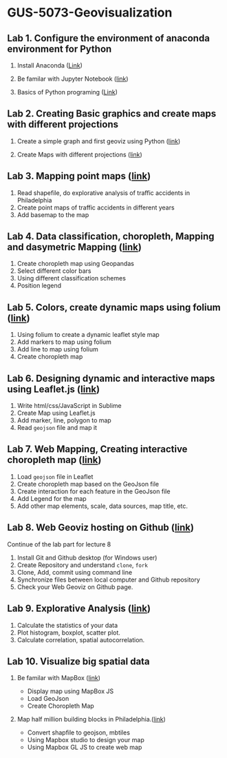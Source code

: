 # GUS-5073-Geovisualization

## Lab 1. Configure the environment of anaconda environment for Python

1. Install Anaconda ([Link](Lab1-Configure-environment/install-anaconda.md)) 

2. Be familar with Jupyter Notebook ([link](Lab1-Configure-environment/jupyter-notebook.md))

3. Basics of Python programing ([Link](Lab1-Configure-environment/PythonBasic.ipynb))


## Lab 2. Creating Basic graphics and create maps with different projections


1. Create a simple graph and first geoviz using Python ([link](Lab2-CreatingGraphics-maps/Projections-manipulation.ipynb))

2. Create Maps with different projections ([link](Lab2-CreatingGraphics-maps/Projections-manipulation.ipynb))

## Lab 3. Mapping point maps ([link](Lab3-thematicMapping/VisualizeCarCrashes-class.ipynb))
1. Read shapefile, do explorative analysis of traffic accidents in Philadelphia
2. Create point maps of traffic accidents in different years 
3. Add basemap to the map

## Lab 4. Data classification, choropleth, Mapping and dasymetric Mapping ([link](Lab4-choropleth-mapping/ChoroplethMaps-class.ipynb))
1. Create choropleth map using Geopandas
2. Select different color bars
3. Using different classification schemes
4. Position legend

## Lab 5. Colors, create dynamic maps using folium ([link](Lab5-dynamic-viz/dynamicViz.ipynb))
1. Using folium to create a dynamic leaflet style map
2. Add markers to map using folium
3. Add line to map using folium
4. Create choropleth map

## Lab 6. Designing dynamic and interactive maps using Leaflet.js ([link](Lab6-webMapping-leaflet/lab6-tutorial.md))
1. Write html/css/JavaScript in Sublime
2. Create Map using Leaflet.js
3. Add marker, line, polygon to map
4. Read `geojson` file and map it

## Lab 7. Web Mapping, Creating interactive choropleth map ([link](Lab7-choropleth-mapping/lab7-leafleatChoroplethMapping.md))
1. Load `geojson` file in Leaflet
2. Create choropleth map based on the GeoJson file
3. Create interaction for each feature in the GeoJson file
4. Add Legend for the map
5. Add other map elements, scale, data sources, map title, etc.

## Lab 8. Web Geoviz hosting on Github ([link](Lab8-webpage-hosting/publish_on_github.md))
Continue of the lab part for lecture 8
1. Install Git and Github desktop (for Windows user)
2. Create Repository and understand `clone`, `fork`
3. Clone, Add, commit using command line
4. Synchronize files between local computer and Github repository
5. Check your Web Geoviz on Github page.

## Lab 9. Explorative Analysis ([link](Lab9-Explorative-Analysis/ExploratoryAnalytics-class.ipynb))
1. Calculate the statistics of your data
2. Plot histogram, boxplot, scatter plot.
3. Calculate correlation, spatial autocorrelation.

## Lab 10. Visualize big spatial data 
1. Be familar with MapBox ([link](lab10-mapbox-js-examples/Mapbox-javascript-examples.md))
	- Display map using MapBox JS
	- Load GeoJson
	- Create Choropleth Map

2. Map half million building blocks in Philadelphia.([link](https://gis-jiang.medium.com/map-choropleth-map-of-half-million-building-footprints-using-mapbox-99b378a14226))
	 - Convert shapfile to geojson, mbtiles
	 - Using Mapbox studio to design your map
	 - Using Mapbox GL JS to create web map




